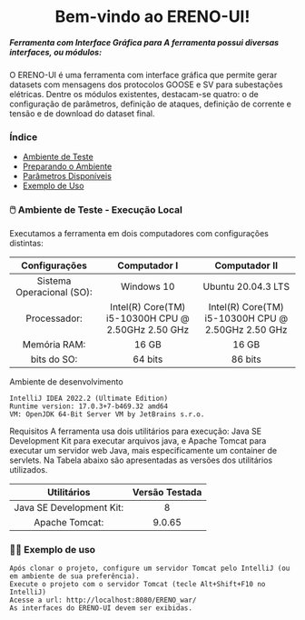 <h1 align="center"> Bem-vindo ao ERENO-UI! </h1>
<h5 align="left"> Ferramenta com Interface Gráfica para 
A ferramenta possui diversas interfaces, ou módulos: </h5>

O ERENO-UI é uma ferramenta com interface gráfica que permite gerar datasets com mensagens dos protocolos GOOSE e SV para subestações elétricas. Dentre os módulos existentes, destacam-se quatro: o de configuração de parâmetros, definição de ataques, definição de corrente e tensão e de download do dataset final.


### Índice

* [Ambiente de Teste](#ambiente-de-teste)
* [Preparando o Ambiente](#preparando-o-ambiente)
* [Parâmetros Disponíveis](#parametros-disponiveis)
* [Exemplo de Uso](#exemplo-de-uso)

<div id="ambiente-de-teste"/>


### 🖱️ Ambiente de Teste - Execução Local

Executamos a ferramenta em dois computadores com configurações distintas:

|  Configurações   |  Computador I       |    Computador II |
| :---:        |     :---:      |    :---:      |
| Sistema Operacional (SO):   | Windows 10 | Ubuntu 20.04.3 LTS |
| Processador:  | Intel(R) Core(TM) <br> i5-10300H CPU @ 2.50GHz 2.50 GHz  | Intel(R) Core(TM) <br> i5-10300H CPU @ 2.50GHz 2.50 GHz |
| Memória RAM:   | 16 GB | 16 GB |
| bits do SO:  | 64 bits    | 86 bits |


Ambiente de desenvolvimento
```
IntelliJ IDEA 2022.2 (Ultimate Edition)
Runtime version: 17.0.3+7-b469.32 amd64
VM: OpenJDK 64-Bit Server VM by JetBrains s.r.o.
```

Requisitos
A ferramenta usa dois utilitários para execução: Java SE Development Kit para executar arquivos java, e Apache Tomcat para executar um servidor web Java, mais especificamente um container de servlets. Na Tabela abaixo são apresentadas as versões dos utilitários utilizados.

|  Utilitários   |  Versão Testada     |
| :---:        |     :---:      |  
| Java SE Development Kit:   | 8 | 
| Apache Tomcat:  | 9.0.65 |

<div id="preparando-o-ambiente"/>

<!-- ### ⚙️Preparando o ambiente
Instalação do Git
```
sudo apt-get install git -y
```
Clone o Repositório
```
git clone https://github.com/sequincozes/ereno.git
```
Entre na pasta principal do projeto clonado e dê permissões para os arquivos.
```
cd ereno
``` -->

<!-- <div id="parametros-disponiveis"/>

### 📌 Parâmetros disponíveis:

```
max_time;
min_time;
etc..
``` 
-->

<div id="exemplo-de-uso"/>

### 👨‍💻 Exemplo de uso
```
Após clonar o projeto, configure um servidor Tomcat pelo IntelliJ (ou em ambiente de sua preferência). 
Execute o projeto com o servidor Tomcat (tecle Alt+Shift+F10 no IntelliJ)
Acesse a url: http://localhost:8080/ERENO_war/
As interfaces do ERENO-UI devem ser exibidas.
```
